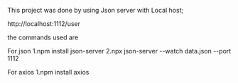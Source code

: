 This project was done by using Json server with Local host;

http://localhost:1112/user

the commands used are 

For json
1.npm install json-server
2.npx json-server --watch data.json --port 1112

For axios
1.npm install axios
